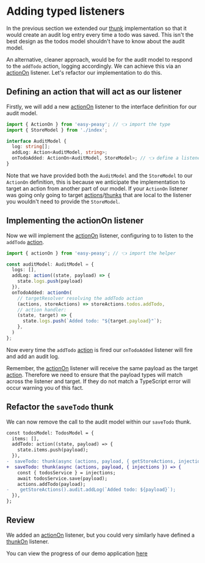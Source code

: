 # Adding typed listeners

In the previous section we extended our [thunk](/docs/api/thunk) implementation so that it would create an audit log entry every time a todo was saved. This isn't the best design as the todos model shouldn't have to know about the audit model.

An alternative, cleaner approach, would be for the audit model to respond to the `addTodo` action, logging accordingly. We can achieve this via an [actionOn](/docs/api/action-on) listener. Let's refactor our implementation to do this.

## Defining an action that will act as our listener

Firstly, we will add a new [actionOn](/docs/api/action-on) listener to the interface definition for our audit model.

```typescript
import { ActionOn } from 'easy-peasy'; // 👈 import the type
import { StoreModel } from './index';

interface AuditModel {
  log: string[];
  addLog: Action<AuditModel, string>;
  onTodoAdded: ActionOn<AuditModel, StoreModel>; // 👈 define a listener
}
```

Note that we have provided both the `AuditModel` and the `StoreModel` to our `ActionOn` definition, this is because we anticipate the implementation to target an action from another part of our model. If your `ActionOn` listener was going only going to target [actions](/docs/api/action)/[thunks](/docs/api/thunks) that are local to the listener you wouldn't need to provide the `StoreModel`.

## Implementing the actionOn listener

Now we will implement the [actionOn](/docs/api/action-on) listener, configuring to to listen to the `addTodo` [action](/docs/api/action).

```typescript
import { actionOn } from 'easy-peasy'; // 👈 import the helper

const auditModel: AuditModel = {
  logs: [],
  addLog: action((state, payload) => {
    state.logs.push(payload)
  }),
  onTodoAdded: actionOn(
    // targetResolver resolving the addTodo action
    (actions, storeActions) => storeActions.todos.addTodo,
    // action handler:
    (state, target) => {
      state.logs.push(`Added todo: "${target.payload}"`);
    },
  )
};
```

Now every time the `addTodo` [action](/docs/api/action) is fired our `onTodoAdded` listener will fire and add an audit log.

Remember, the [actionOn](/docs/api/action-on) listener will receive the same payload as the target [action](/docs/api/action). Therefore we need to ensure that the payload types will match across the listener and target. If they do not match a TypeScript error will occur warning you of this fact.

## Refactor the `saveTodo` thunk

We can now remove the call to the audit model within our `saveTodo` thunk.

```diff
const todosModel: TodosModel = {
  items: [],
  addTodo: action((state, payload) => {
    state.items.push(payload);
  }),
-  saveTodo: thunk(async (actions, payload, { getStoreActions, injections }) => {
+  saveTodo: thunk(async (actions, payload, { injections }) => {
    const { todosService } = injections;
    await todosService.save(payload);
    actions.addTodo(payload);
-    getStoreActions().audit.addLog(`Added todo: ${payload}`);
  }),
};
```

## Review

We added an [actionOn](/docs/api/action-on) listener, but you could very similarly have defined a [thunkOn](/docs/api/thunk-on) listener.

You can view the progress of our demo application [here](https://codesandbox.io/s/easy-peasytypescript-tutorialtyped-listeners-0w1rv)